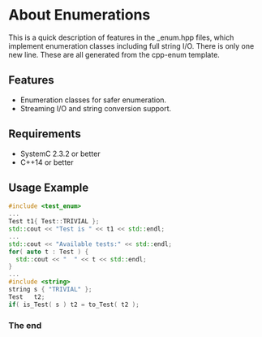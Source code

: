 About Enumerations
==================

This is a quick description of features in the _enum.hpp files, which
implement enumeration classes including full string I/O. There is only
one new line. These are all generated from the cpp-enum template.

Features
--------
- Enumeration classes for safer enumeration.
- Streaming I/O and string conversion support.

Requirements
------------
- SystemC 2.3.2 or better
- C++14 or better

Usage Example
-------------

```cpp
#include <test_enum>
...
Test t1{ Test::TRIVIAL };
std::cout << "Test is " << t1 << std::endl;
...
std::cout << "Available tests:" << std::endl;
for( auto t : Test ) {
  std::cout << "  " << t << std::endl;
}
...
#include <string>
string s { "TRIVIAL" };
Test   t2;
if( is_Test( s ) t2 = to_Test( t2 );
```

### The end
<!-- vim:tw=78
-->
